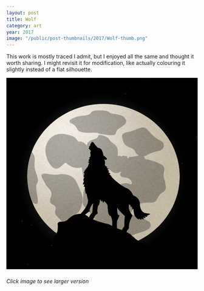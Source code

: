 ```yaml
---
layout: post
title: Wolf
category: art
year: 2017
image: "/public/post-thumbnails/2017/Wolf-thumb.png"
---
```


This work is mostly traced I admit, but I enjoyed all the same and thought it worth sharing. I might revisit it for modification, like actually colouring it slightly instead of a flat silhouette.


[Image]: /public/post-images/2017/Wolf-code.png
[
![Wolf][Image]
][Image]

###### Click image to see larger version

